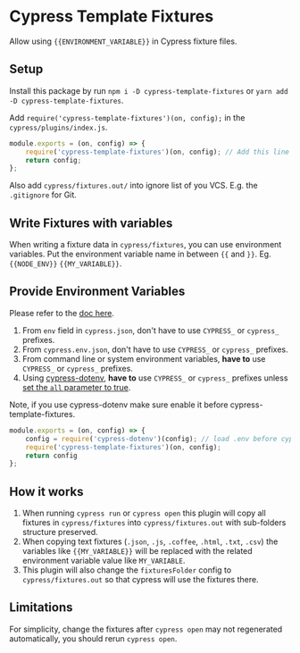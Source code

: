 # Cypress Template Fixtures

Allow using `{{ENVIRONMENT_VARIABLE}}` in Cypress fixture files.

## Setup

Install this package by run `npm i -D cypress-template-fixtures` or `yarn add -D cypress-template-fixtures`.

Add `require('cypress-template-fixtures')(on, config);` in the `cypress/plugins/index.js`. 

```js
module.exports = (on, config) => {
    require('cypress-template-fixtures')(on, config); // Add this line
    return config;
};
```

Also add `cypress/fixtures.out/` into ignore list of you VCS. E.g. the `.gitignore` for Git. 

## Write Fixtures with variables

When writing a fixture data in `cypress/fixtures`, you can use environment variables.
Put the environment variable name in between `{{` and `}}`. Eg. `{{NODE_ENV}}` `{{MY_VARIABLE}}`.

## Provide Environment Variables

Please refer to the [doc here](https://docs.cypress.io/guides/guides/environment-variables).

1. From `env` field in `cypress.json`, don't have to use `CYPRESS_` or `cypress_` prefixes. 
2. From `cypress.env.json`, don't have to use `CYPRESS_` or `cypress_` prefixes.
3. From command line or system environment variables, **have to** use `CYPRESS_` or `cypress_` prefixes.
4. Using [cypress-dotenv](https://github.com/morficus/cypress-dotenv), **have to** use `CYPRESS_` or `cypress_` prefixes unless [set the `all` parameter to true](https://github.com/morficus/cypress-dotenv#options).

Note, if you use cypress-dotenv make sure enable it before cypress-template-fixtures.

```js
module.exports = (on, config) => {
    config = require('cypress-dotenv')(config); // load .env before cypress-template-fixtures
    require('cypress-template-fixtures')(on, config);
    return config
};
```

## How it works

1. When running `cypress run` or `cypress open` this plugin will copy all fixtures in `cypress/fixtures` into `cypress/fixtures.out` with sub-folders structure preserved.
2. When copying text fixtures (`.json`, `.js`, `.coffee`, `.html`, `.txt`, `.csv`) the variables like `{{MY_VARIABLE}}` will be replaced with the related environment variable value like `MY_VARIABLE`.
3. This plugin will also change the `fixturesFolder` config to `cypress/fixtures.out` so that cypress will use the fixtures there.

## Limitations

For simplicity, change the fixtures after `cypress open` may not regenerated automatically, you should rerun `cypress open`.

